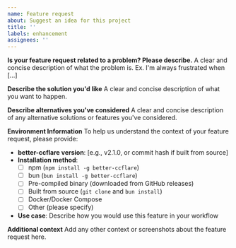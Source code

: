 ```yaml
---
name: Feature request
about: Suggest an idea for this project
title: ''
labels: enhancement
assignees: ''
---
```


**Is your feature request related to a problem? Please describe.**
A clear and concise description of what the problem is. Ex. I'm always frustrated when [...]

**Describe the solution you'd like**
A clear and concise description of what you want to happen.

**Describe alternatives you've considered**
A clear and concise description of any alternative solutions or features you've considered.

**Environment Information**
To help us understand the context of your feature request, please provide:

- **better-ccflare version**: [e.g., v2.1.0, or commit hash if built from source]
- **Installation method**: 
  - [ ] npm (`npm install -g better-ccflare`)
  - [ ] bun (`bun install -g better-ccflare`)
  - [ ] Pre-compiled binary (downloaded from GitHub releases)
  - [ ] Built from source (`git clone` and `bun install`)
  - [ ] Docker/Docker Compose
  - [ ] Other (please specify)
- **Use case**: Describe how you would use this feature in your workflow

**Additional context**
Add any other context or screenshots about the feature request here.
